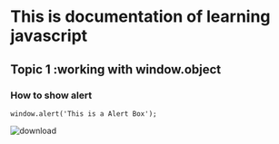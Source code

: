 # This is documentation of learning javascript
## Topic 1 :working with window.object
### How to show alert

```
window.alert('This is a Alert Box');
```
![download](https://user-images.githubusercontent.com/95132340/143727920-ae0bcb1b-d430-49d0-a332-82d6b8696065.png)
